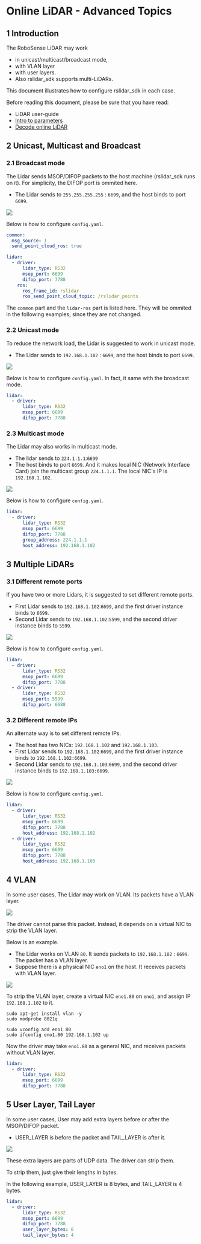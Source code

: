# Online LiDAR - Advanced Topics

## 1 Introduction

The RoboSense LiDAR may work 

+ in unicast/multicast/broadcast mode, 
+ with VLAN layer 
+ with user layers. 
+ Also rslidar_sdk supports multi-LiDARs.

This document illustrates how to configure rslidar_sdk in each case.

Before reading this document, please be sure that you have read:
+ LiDAR user-guide 
+ [Intro to parameters](../intro/parameter_intro.md) 
+ [Decode online LiDAR](./how_to_decode_online_lidar.md)

## 2 Unicast, Multicast and Broadcast

### 2.1 Broadcast mode

The Lidar sends MSOP/DIFOP packets to the host machine (rslidar_sdk runs on it). For simplicity, the DIFOP port is ommited here.
+ The Lidar sends to `255.255.255.255` : `6699`, and the host binds to port `6699`.

![](./img/12_broadcast.png)

Below is how to configure `config.yaml`.

```yaml
common:
  msg_source: 1                                       
  send_point_cloud_ros: true                            

lidar:
  - driver:
      lidar_type: RS32           
      msop_port: 6699             
      difop_port: 7788            
    ros:
      ros_frame_id: rslidar           
      ros_send_point_cloud_topic: /rslidar_points     
```

The `common` part and the `lidar-ros` part is listed here. They will be ommited in the following examples, since they are not changed.

### 2.2 Unicast mode

To reduce the network load, the Lidar is suggested to work in unicast mode.
+ The Lidar sends to `192.168.1.102` : `6699`, and the host binds to port `6699`.

![](./img/12_unicast.png)

Below is how to configure `config.yaml`. In fact, it same with the broadcast mode.

```yaml
lidar:
  - driver:
      lidar_type: RS32           
      msop_port: 6699             
      difop_port: 7788            
```

### 2.3 Multicast mode

The Lidar may also works in multicast mode.
+ The lidar sends to `224.1.1.1`:`6699` 
+ The host binds to port `6699`. And it makes local NIC (Network Interface Card) join the multicast group `224.1.1.1`. The local NIC's IP is `192.168.1.102`.

![](./img/12_multicast.png)

Below is how to configure `config.yaml`.

```yaml
lidar:
  - driver:
      lidar_type: RS32           
      msop_port: 6699             
      difop_port: 7788
      group_address: 224.1.1.1
      host_address: 192.168.1.102
```

## 3 Multiple LiDARs

### 3.1 Different remote ports

If you have two or more Lidars, it is suggested to set different remote ports.
+ First Lidar sends to `192.168.1.102`:`6699`, and the first driver instance binds to `6699`.
+ Second Lidar sends to `192.168.1.102`:`5599`, and the second driver instance binds to `5599`.

![](./img/12_multi_lidars_port.png)

Below is how to configure `config.yaml`.

```yaml
lidar:
  - driver:
      lidar_type: RS32           
      msop_port: 6699             
      difop_port: 7788
  - driver:
      lidar_type: RS32           
      msop_port: 5599
      difop_port: 6688
```

### 3.2 Different remote IPs

An alternate way is to set different remote IPs. 
+ The host has two NICs: `192.168.1.102` and `192.168.1.103`.
+ First Lidar sends to `192.168.1.102`:`6699`, and the first driver instance binds to `192.168.1.102:6699`.
+ Second Lidar sends to `192.168.1.103`:`6699`, and the second driver instance binds to `192.168.1.103:6699`.

![](./img/12_multi_lidars_ip.png)

Below is how to configure `config.yaml`.

```yaml
lidar:
  - driver:
      lidar_type: RS32           
      msop_port: 6699             
      difop_port: 7788
      host_address: 192.168.1.102
  - driver:
      lidar_type: RS32           
      msop_port: 6699
      difop_port: 7788
      host_address: 192.168.1.103
```

## 4 VLAN

In some user cases, The Lidar may work on VLAN.  Its packets have a VLAN layer.

![](./img/12_vlan_layer.png)

The driver cannot parse this packet. Instead, it depends on a virtual NIC to strip the VLAN layer.

Below is an example.
+ The Lidar works on VLAN `80`. It sends packets to `192.168.1.102` : `6699`. The packet has a VLAN layer.
+ Suppose there is a physical NIC `eno1` on the host.  It receives packets with VLAN layer.

![](./img/12_vlan.png)

To strip the VLAN layer, create a virtual NIC `eno1.80` on `eno1`, and assign IP `192.168.1.102` to it.

```
sudo apt-get install vlan -y
sudo modprobe 8021q

sudo vconfig add eno1 80
sudo ifconfig eno1.80 192.168.1.102 up
```

Now the driver may take `eno1.80` as a general NIC, and receives packets without VLAN layer.

```yaml
lidar:
  - driver:
      lidar_type: RS32           
      msop_port: 6699             
      difop_port: 7788            
```

## 5 User Layer, Tail Layer 

In some user cases, User may add extra layers before or after the MSOP/DIFOP packet.
+ USER_LAYER is before the packet and TAIL_LAYER is after it.

![](./img/12_user_layer.png)

These extra layers are parts of UDP data. The driver can strip them. 

To strip them, just give their lengths in bytes. 

In the following example, USER_LAYER is 8 bytes, and TAIL_LAYER is 4 bytes.

```yaml
lidar:
  - driver:
      lidar_type: RS32           
      msop_port: 6699             
      difop_port: 7788
      user_layer_bytes: 8
      tail_layer_bytes: 4      
```

